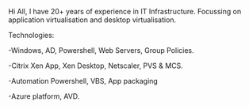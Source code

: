 Hi All,
I have 20+ years of experience in IT Infrastructure. Focussing on application virtualisation and desktop virtualisation.

Technologies:

-Windows, AD, Powershell, Web Servers, Group Policies.

-Citrix Xen App, Xen Desktop, Netscaler, PVS & MCS.

-Automation Powershell, VBS, App packaging

-Azure platform, AVD.

<!---
mrao-tech/mrao-tech is a ✨ special ✨ repository because its `README.md` (this file) appears on your GitHub profile.
You can click the Preview link to take a look at your changes.
--->
